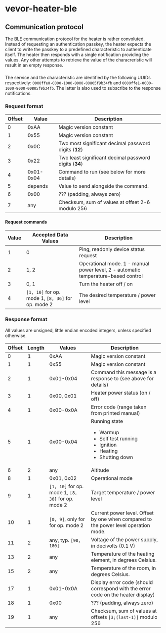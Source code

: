 # vevor-heater-ble

## Communication protocol

The BLE communication protocol for the heater is rather convoluted. Instead of requesting an authentication passkey, the heater 
expects the client to write the passkey to a predefined characteristic to authenticate itself. The heater then responds with 
a single notification providing the values. Any other attempts to retrieve the value of the characreristic will result in an empty
response.

### 
The service and the characteristic are identified by the following UUIDs respectively: `0000ffe0-0000-1000-8000-00805f9b34fb` and `0000ffe1-0000-1000-8000-00805f9b34fb`.
The latter is also used to subscribe to the response notifications. 

### Request format

| Offset | Value     | Description                                           |
| -------| ------    | ------------------------------------------------------|
| 0      | 0xAA      | Magic version constant                                |
| 1      | 0x55      | Magic version constant                                |
| 2      | 0x0C      | Two most significant decimal password digits (**12**) |
| 3      | 0x22      | Two least significant decimal password digits (**34**)|
| 4      | 0x01-0x04 | Command to run (see below for more details)           |
| 5      | depends   | Value to send alongside the command.                  |
| 6      | 0x00      | ??? (padding, always zero)                            |
| 7      | any       | Checksum, sum of values at offset 2-6 modulo 256      |

#### Request commands

| Value | Accepted Data Values                                         | Description                                                                       |
| ------| -------------------------------------------------------------| ----------------------------------------------------------------------------------|
| 1     | 0                                                            | Ping, readonly device status request                                              |
| 2     | 1, 2                                                         | Operational mode. 1 - manual power level, 2 - automatic temperature-based control |
| 3     | 0, 1                                                         | Turn the heater off / on                                                          |
| 4     | `[1, 10]` for op. mode 1, `[8, 36]` for op. mode 2           | The desired temperature / power level                                             |

### Response format

All values are unsigned, little endian encoded integers, unless specified otherwise.

| Offset | Length     | Values                                                    | Description                                                                                                               |
| -------| -----------| -------                                                   | -----------------------------------------------                                                                           |
| 0      | 1          | 0xAA                                                      | Magic version constant                                                                                                    |
| 1      | 1          | 0x55                                                      | Magic version constant                                                                                                    |
| 2      | 1          | 0x01-0x04                                                 | Command this message is a response to (see above for details)                                                             |
| 3      | 1          | 0x00, 0x01                                                | Heater power status (on / off)                                                                                            |
| 4      | 1          | 0x00-0x0A                                                 | Error code (range taken from printed manual)                                                                              |
| 5      | 1          | 0x00-0x04                                                 | Running state <ul><li>Warmup</li><li>Self test running</li><li>Ignition</li><li>Heating</li><li>Shutting down</li></ul>   |
| 6      | 2          | any                                                       | Altitude                                                                                                                  |
| 8      | 1          | 0x01, 0x02                                                | Operational mode                                                                                                          |
| 9      | 1          | `[1, 10]` for op. mode 1, `[8, 36]` for op. mode 2        | Target temperature / power level                                                                                          |
| 10     | 1          | `[0, 9]`, only for for op. mode 2                         | Current power level. Offset by one when compared to the power level operation mode.                                       |
| 11     | 2          | any, typ. `[90, 180]`                                     | Voltage of the power supply, in decivolts (0.1 V)                                                                         | 
| 13     | 2          | any                                                       | Temperature of the heating element, in degrees Celsius.                                                                   |
| 15     | 2          | any                                                       | Temperature of the room, in degrees Celsius.                                                                              |
| 17     | 1          | 0x01-0x0A                                                 | Display error code (should correspond with the error code on the heater display)                                          |
| 18     | 1          | 0x00 	                                                    | ??? (padding, always zero)                                                                                                |
| 19     | 1          | any                                                       | Checksum, sum of values at offsets `[3;(last-1)]` modulo 256                                                              |
